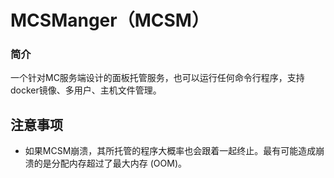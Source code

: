 # MCSManger（MCSM）
### 简介
一个针对MC服务端设计的面板托管服务，也可以运行任何命令行程序，支持docker镜像、多用户、主机文件管理。

## 注意事项
- 如果MCSM崩溃，其所托管的程序大概率也会跟着一起终止。最有可能造成崩溃的是分配内存超过了最大内存 (OOM)。
